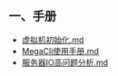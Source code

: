 ## 一、手册
- [虚拟机初始化.md](https://github.com/Lancger/opslinux/blob/master/linux/%E8%99%9A%E6%8B%9F%E6%9C%BA%E5%88%9D%E5%A7%8B%E5%8C%96.md)
- [MegaCli使用手册.md](https://github.com/Lancger/opslinux/blob/master/linux/MegaCli%E4%BD%BF%E7%94%A8%E6%89%8B%E5%86%8C.md)
- [服务器IO高问题分析.md](https://github.com/Lancger/opslinux/blob/master/linux/%E6%9C%8D%E5%8A%A1%E5%99%A8IO%E9%AB%98%E9%97%AE%E9%A2%98%E5%88%86%E6%9E%90.md)

